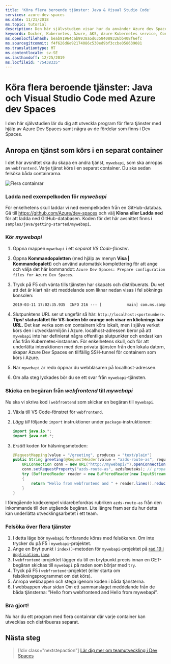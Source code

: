```yaml
---
title: 'Köra flera beroende tjänster: Java & Visual Studio Code'
services: azure-dev-spaces
ms.date: 11/21/2018
ms.topic: tutorial
description: Den här självstudien visar hur du använder Azure dev Spaces och Visual Studio Code för att felsöka ett Java-program med flera tjänster på Azure Kubernetes service
keywords: Docker, Kubernetes, Azure, AKS, Azure Kubernetes service, Containers, Helm, service nät, service nät-routning, kubectl, K8s
ms.openlocfilehash: beab91964cab9938a5d63584089326bb408f6efc
ms.sourcegitcommit: f4f626d6e92174086c530ed9bf3ccbe058639081
ms.translationtype: MT
ms.contentlocale: sv-SE
ms.lasthandoff: 12/25/2019
ms.locfileid: "75438335"
---
```

# <a name="running-multiple-dependent-services-java-and-visual-studio-code-with-azure-dev-spaces"></a>Köra flera beroende tjänster: Java och Visual Studio Code med Azure dev Spaces

I den här självstudien lär du dig att utveckla program för flera tjänster med hjälp av Azure Dev Spaces samt några av de fördelar som finns i Dev Spaces.

## <a name="call-a-service-running-in-a-separate-container"></a>Anropa en tjänst som körs i en separat container

I det här avsnittet ska du skapa en andra tjänst, `mywebapi`, som ska anropas av `webfrontend`. Varje tjänst körs i en separat container. Du ska sedan felsöka båda containrarna.

![Flera containrar](media/common/multi-container.png)

### <a name="download-sample-code-for-mywebapi"></a>Ladda ned exempelkoden för *mywebapi*
För enkelhetens skull laddar vi ned exempelkoden från en GitHub-databas. Gå till https://github.com/Azure/dev-spaces och välj **Klona eller Ladda ned** för att ladda ned GitHub-databasen. Koden för det här avsnittet finns i `samples/java/getting-started/mywebapi`.

### <a name="run-mywebapi"></a>Kör *mywebapi*
1. Öppna mappen `mywebapi` i ett *separat VS Code-fönster*.
1. Öppna **Kommandopaletten** (med hjälp av menyn **Visa | Kommandopalett**) och använd automatisk komplettering för att ange och välja det här kommandot: `Azure Dev Spaces: Prepare configuration files for Azure Dev Spaces`.
1. Tryck på F5 och vänta tills tjänsten har skapats och distribuerats. Du vet att det är klart när ett meddelande som liknar nedan visas i fel söknings konsolen:

    ```cmd
    2019-03-11 17:02:35.935  INFO 216 --- [           main] com.ms.sample.mywebapi.Application       : Started Application in 8.164 seconds (JVM running for 9.272)
    ```

1. Slutpunktens URL ser ut ungefär så här: `http://localhost:<portnumber>`. **Tips! statusfältet för VS-koden blir orange och visar en klicknings bar URL.** Det kan verka som om containern körs lokalt, men i själva verket körs den i utvecklarmiljön i Azure. localhost-adressen beror på att `mywebapi` inte har definierat några offentliga slutpunkter och endast kan nås från Kubernetes-instansen. För enkelhetens skull, och för att underlätta interaktionen med den privata tjänsten från den lokala datorn, skapar Azure Dev Spaces en tillfällig SSH-tunnel för containern som körs i Azure.
1. När `mywebapi` är redo öppnar du webbläsaren på localhost-adressen.
1. Om alla steg lyckades bör du se ett svar från `mywebapi`-tjänsten.

### <a name="make-a-request-from-webfrontend-to-mywebapi"></a>Skicka en begäran från *webfrontend* till *mywebapi*
Nu ska vi skriva kod i `webfrontend` som skickar en begäran till `mywebapi`.
1. Växla till VS Code-fönstret för `webfrontend`.
1. *Lägg till* följande `import` instruktioner under `package`-instruktionen:

   ```java
   import java.io.*;
   import java.net.*;
   ```
1. *Ersätt* koden för hälsningsmetoden:

    ```java
    @RequestMapping(value = "/greeting", produces = "text/plain")
    public String greeting(@RequestHeader(value = "azds-route-as", required = false) String azdsRouteAs) throws Exception {
        URLConnection conn = new URL("http://mywebapi/").openConnection();
        conn.setRequestProperty("azds-route-as", azdsRouteAs); // propagate dev space routing header
        try (BufferedReader reader = new BufferedReader(new InputStreamReader(conn.getInputStream())))
        {
            return "Hello from webfrontend and " + reader.lines().reduce("\n", String::concat);
        }
    }
    ```

I föregående kodexempel vidarebefordras rubriken `azds-route-as` från den inkommande till den utgående begäran. Lite längre fram ser du hur detta kan underlätta utvecklingsarbetet i ett team.

### <a name="debug-across-multiple-services"></a>Felsöka över flera tjänster
1. I detta läge bör `mywebapi` fortfarande köras med felsökaren. Om inte trycker du på F5 i `mywebapi`-projektet.
1. Ange en Bryt punkt i `index()`-metoden för `mywebapi`-projektet på [rad 19 i `Application.java`](https://github.com/Azure/dev-spaces/blob/master/samples/java/getting-started/mywebapi/src/main/java/com/ms/sample/mywebapi/Application.java#L19)
1. I `webfrontend`-projektet lägger du till en brytpunkt precis innan en GET-begäran skickas till `mywebapi` på raden som börjar med `try`.
1. Tryck på F5 i `webfrontend`-projektet (eller starta om felsökningsprogrammet om det körs).
1. Anropa webbappen och stega igenom koden i båda tjänsterna.
1. I webbappen visar sidan Om ett sammanslaget meddelande från de båda tjänsterna: ”Hello from webfrontend and Hello from mywebapi”.

### <a name="well-done"></a>Bra gjort!
Nu har du ett program med flera containrar där varje container kan utvecklas och distribueras separat.


## <a name="next-steps"></a>Nästa steg

> [!div class="nextstepaction"]
> [Lär dig mer om teamutveckling i Dev Spaces](team-development-java.md)
